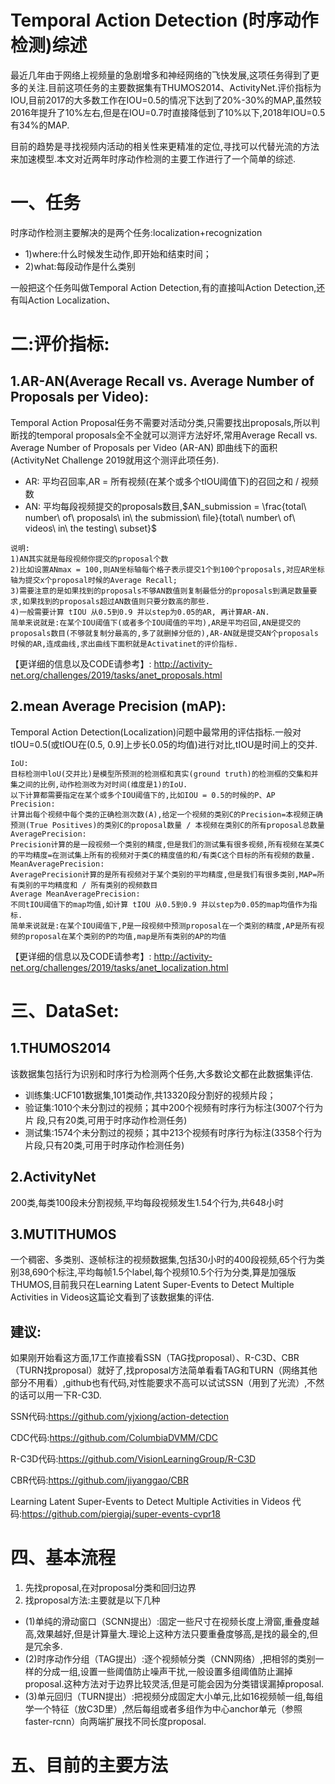 # Temporal Action Detection (时序动作检测)综述

最近几年由于网络上视频量的急剧增多和神经网络的飞快发展,这项任务得到了更多的关注.目前这项任务的主要数据集有THUMOS2014、ActivityNet.评价指标为IOU,目前2017的大多数工作在IOU=0.5的情况下达到了20%-30%的MAP,虽然较2016年提升了10%左右,但是在IOU=0.7时直接降低到了10%以下,2018年IOU=0.5有34%的MAP.

目前的趋势是寻找视频内活动的相关性来更精准的定位,寻找可以代替光流的方法来加速模型.本文对近两年时序动作检测的主要工作进行了一个简单的综述.

# 一、任务
时序动作检测主要解决的是两个任务:localization+recognization

- 1)where:什么时候发生动作,即开始和结束时间；
- 2)what:每段动作是什么类别

一般把这个任务叫做Temporal Action Detection,有的直接叫Action Detection,还有叫Action Localization、

# 二:评价指标:

## 1.AR-AN(Average Recall vs. Average Number of Proposals per Video):

Temporal Action Proposal任务不需要对活动分类,只需要找出proposals,所以判断找的temporal proposals全不全就可以测评方法好坏,常用Average Recall vs. Average Number of Proposals per Video (AR-AN) 即曲线下的面积(ActivityNet Challenge 2019就用这个测评此项任务).

- AR: 平均召回率,AR = 所有视频(在某个或多个tIOU阈值下)的召回之和 / 视频数
- AN: 平均每段视频提交的proposals数目,$AN_submission = \frac{total\ number\ of\ proposals\ in\ the submission\ file}{total\ number\ of\ videos\ in\ the testing\ subset}$
 
```
说明:
1)AN其实就是每段视频你提交的proposal个数
2)比如设置ANmax = 100,则AN坐标轴每个格子表示提交1个到100个proposals,对应AR坐标轴为提交x个proposal时候的Average Recall;
3)需要注意的是如果找到的proposals不够AN数值则复制最低分的proposals到满足数量要求,如果找到的proposals超过AN数值则只要分数高的那些.
4)一般需要计算 tIOU 从0.5到0.9 并以step为0.05的AR, 再计算AR-AN. 
简单来说就是:在某个IOU阈值下(或者多个IOU阈值的平均),AR是平均召回,AN是提交的proposals数目(不够就复制分最高的,多了就删掉分低的),AR-AN就是提交AN个proposals时候的AR,连成曲线,求出曲线下面积就是Activatinet的评价指标.
```
【更详细的信息以及CODE请参考】: http://activity-net.org/challenges/2019/tasks/anet_proposals.html

## 2.mean Average Precision (mAP):

Temporal Action Detection(Localization)问题中最常用的评估指标.一般对tIOU=0.5(或tIOU在(0.5, 0.9]上步长0.05的均值)进行对比,tIOU是时间上的交并.

```
IoU:
目标检测中loU(交并比)是模型所预测的检测框和真实(ground truth)的检测框的交集和并集之间的比例,动作检测改为对时间(维度是1)的IoU.
以下计算都需要指定在某个或多个IOU阈值下的,比如IOU = 0.5的时候的P、AP	
Precision:
计算出每个视频中每个类的正确检测次数(A),给定一个视频的类别C的Precision=本视频正确预测(True Positives)的类别C的proposal数量 / 本视频在类别C的所有proposal总数量
AveragePrecision:
Precision计算的是一段视频一个类别的精度,但是我们的测试集有很多视频,所有视频在某类C的平均精度=在测试集上所有的视频对于类C的精度值的和/有类C这个目标的所有视频的数量.
MeanAveragePrecision:
AveragePrecision计算的是所有视频对于某个类别的平均精度,但是我们有很多类别,MAP=所有类别的平均精度和 / 所有类别的视频数目
Average MeanAveragePrecision:
不同tIOU阈值下的map均值,如计算 tIOU 从0.5到0.9 并以step为0.05的map均值作为指标.
简单来说就是:在某个IOU阈值下,P是一段视频中预测proposal在一个类别的精度,AP是所有视频的proposal在某个类别的P的均值,map是所有类别的AP的均值
```
【更详细的信息以及CODE请参考】: http://activity-net.org/challenges/2019/tasks/anet_localization.html

# 三、DataSet:
## 1.THUMOS2014
该数据集包括行为识别和时序行为检测两个任务,大多数论文都在此数据集评估.

- 训练集:UCF101数据集,101类动作,共13320段分割好的视频片段；
- 验证集:1010个未分割过的视频；其中200个视频有时序行为标注(3007个行为片 段,只有20类,可用于时序动作检测任务)
- 测试集:1574个未分割过的视频；其中213个视频有时序行为标注(3358个行为片段,只有20类,可用于时序动作检测任务)

## 2.ActivityNet
200类,每类100段未分割视频,平均每段视频发生1.54个行为,共648小时

## 3.MUTITHUMOS
一个稠密、多类别、逐帧标注的视频数据集,包括30小时的400段视频,65个行为类别38,690个标注,平均每帧1.5个label,每个视频10.5个行为分类,算是加强版THUMOS,目前我只在Learning Latent Super-Events to Detect Multiple Activities in Videos这篇论文看到了该数据集的评估.

## 建议:
如果刚开始看这方面,17工作直接看SSN（TAG找proposal）、R-C3D、CBR（TURN找proposal）就好了,找proposal方法简单看看TAG和TURN（网络其他部分不用看）,github也有代码,对性能要求不高可以试试SSN（用到了光流）,不然的话可以用一下R-C3D.

SSN代码:https://github.com/yjxiong/action-detection

CDC代码:https://github.com/ColumbiaDVMM/CDC

R-C3D代码:https://github.com/VisionLearningGroup/R-C3D

CBR代码:https://github.com/jiyanggao/CBR

Learning Latent Super-Events to Detect Multiple Activities in Videos
代码:https://github.com/piergiaj/super-events-cvpr18

# 四、基本流程
1. 先找proposal,在对proposal分类和回归边界
2. 找proposal方法:主要就是以下几种
- (1)单纯的滑动窗口（SCNN提出）:固定一些尺寸在视频长度上滑窗,重叠度越高,效果越好,但是计算量大.理论上这种方法只要重叠度够高,是找的最全的,但是冗余多.
- (2)时序动作分组（TAG提出）:逐个视频帧分类（CNN网络）,把相邻的类别一样的分成一组,设置一些阈值防止噪声干扰,一般设置多组阈值防止漏掉proposal.这种方法对于边界比较灵活,但是可能会因为分类错误漏掉proposal.
- (3)单元回归（TURN提出）:把视频分成固定大小单元,比如16视频帧一组,每组学一个特征（放C3D里）,然后每组或者多组作为中心anchor单元（参照faster-rcnn）向两端扩展找不同长度proposal.

# 五、目前的主要方法